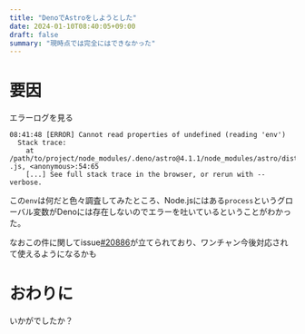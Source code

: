 ```yaml
---
title: "DenoでAstroをしようとした"
date: 2024-01-10T08:40:05+09:00
draft: false
summary: "現時点では完全にはできなかった"
---
```


# 要因

エラーログを見る
```
08:41:48 [ERROR] Cannot read properties of undefined (reading 'env')
  Stack trace:
    at /path/to/project/node_modules/.deno/astro@4.1.1/node_modules/astro/dist/content/runtime
.js, <anonymous>:54:65
    [...] See full stack trace in the browser, or rerun with --verbose.
```

この`env`は何だと色々調査してみたところ、Node.jsにはある`process`というグローバル変数がDenoには存在しないのでエラーを吐いているということがわかった。

なおこの件に関してissue[#20886](https://github.com/denoland/deno/issues/20886)が立てられており、ワンチャン今後対応されて使えるようになるかも

# おわりに

いかがでしたか？
